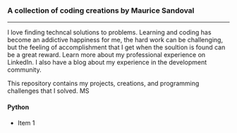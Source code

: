 ### A collection of coding creations by Maurice Sandoval
---

I love finding techncal solutions to problems. Learning and coding has become an addictive happiness for me, the hard work can be challenging, but the feeling of accomplishment that I get when the soultion is found can be a great reward. Learn more about my professional experience on LinkedIn. I also have a blog about my experience in the development community.

This repository contains my projects, creations, and programming challenges that I solved. MS

#### Python
* Item 1
